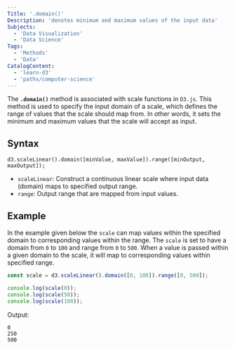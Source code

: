 ```yaml
---
Title: '.domain()'
Description: 'denotes minimum and maximum values of the input data'
Subjects:
  - 'Data Visualization'
  - 'Data Science'
Tags:
  - 'Methods'
  - 'Data'
CatalogContent:
  - 'learn-d3'
  - 'paths/computer-science'
---
```


The **`.domain()`** method is associated with scale functions in `D3.js`. This method is used to specify the input domain of a scale, which defines the range of values that the scale should map from. In other words, it sets the minimum and maximum values that the scale will accept as input.

## Syntax

```pseudo
d3.scaleLinear().domain([minValue, maxValue]).range([minOutput, maxOutput]);

```

- `scaleLinear`: Construct a continuous linear scale where input data (domain) maps to specified output range.
- `range`: Output range that are mapped from input values.

## Example

In the example given below the `scale` can map values within the specified domain to corresponding values within the range. The `scale` is set to have a domain from `0` to `100` and range from `0` to `500`. When a value is passed within a given domain to the scale, it will map to corresponding values within specified range.

```js
const scale = d3.scaleLinear().domain([0, 100]).range([0, 500]);

console.log(scale(0));
console.log(scale(50));
console.log(scale(100));
```

Output:

```shell
0
250
500
```
